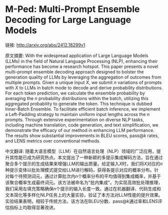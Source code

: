 # M-Ped: Multi-Prompt Ensemble Decoding for Large Language Models

链接: http://arxiv.org/abs/2412.18299v1

原文摘要:
With the widespread application of Large Language Models (LLMs) in the field
of Natural Language Processing (NLP), enhancing their performance has become a
research hotspot. This paper presents a novel multi-prompt ensemble decoding
approach designed to bolster the generation quality of LLMs by leveraging the
aggregation of outcomes from multiple prompts. Given a unique input $X$, we
submit $n$ variations of prompts with $X$ to LLMs in batch mode to decode and
derive probability distributions. For each token prediction, we calculate the
ensemble probability by averaging the $n$ probability distributions within the
batch, utilizing this aggregated probability to generate the token. This
technique is dubbed Inner-Batch Ensemble. To facilitate efficient batch
inference, we implement a Left-Padding strategy to maintain uniform input
lengths across the n prompts. Through extensive experimentation on diverse NLP
tasks, including machine translation, code generation, and text simplification,
we demonstrate the efficacy of our method in enhancing LLM performance. The
results show substantial improvements in BLEU scores, pass@$k$ rates, and LENS
metrics over conventional methods.

中文翻译:
随着大语言模型（LLM）在自然语言处理（NLP）领域的广泛应用，提升其性能已成为研究热点。本文提出了一种新颖的多提示集成解码方法，旨在通过聚合多个提示的生成结果来增强LLM的输出质量。给定输入$X$时，我们将$X$对应的$n$种提示变体以批处理模式提交给LLM进行解码，获得各提示对应的概率分布。针对每个待预测词元，通过计算批次内$n$个概率分布的平均值得到集成概率，并基于该聚合概率生成最终词元。该方法被命名为"批内集成"。为实现高效批处理推理，我们采用左填充策略确保$n$个提示的输入长度一致。通过在机器翻译、代码生成和文本简化等多样化NLP任务上的大量实验，验证了本方法对LLM性能的提升效果。实验结果表明，相较于传统方法，该方法在BLEU分数、pass@$k$通过率和LENS评估指标上均取得显著改进。
